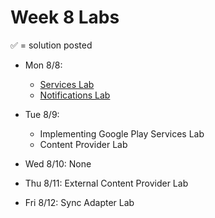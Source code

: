 # Week 8 Labs

&#x2705; = solution posted

- Mon 8/8:
  - [Services Lab](https://github.com/ga-adi-nyc/Services-Lab)
  - [Notifications Lab](https://github.com/ga-adi-nyc/Notifications-Lab)


- Tue 8/9:
  - Implementing Google Play Services Lab
  - Content Provider Lab


- Wed 8/10: None


- Thu 8/11: External Content Provider Lab


- Fri 8/12: Sync Adapter Lab
